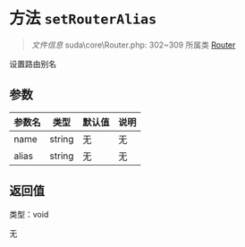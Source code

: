 # 方法 `setRouterAlias`

> *文件信息* suda\core\Router.php: 302~309
> 所属类 [Router](../Router.md)


设置路由别名


## 参数


| 参数名 | 类型 | 默认值 | 说明 |
|--------|-----|-------|-------|
| name |  string | 无 | 无 |
| alias |  string | 无 | 无 |



## 返回值

类型：void

无

